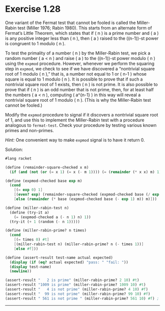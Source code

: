 # Exercise 1.28

One variant of the Fermat test that cannot be fooled is called the Miller-Rabin test (Miller 1976; Rabin 1980). This starts from an alternate form of Fermat’s Little Theorem, which states that if \( n \) is a prime number and \( a \) is any positive integer less than \( n \), then \( a \) raised to the \((n-1)\)-st power is congruent to 1 modulo \( n \).

To test the primality of a number \( n \) by the Miller-Rabin test, we pick a random number \( a < n \) and raise \( a \) to the \((n-1)\)-st power modulo \( n \) using the `expmod` procedure. However, whenever we perform the squaring step in `expmod`, we check to see if we have discovered a “nontrivial square root of 1 modulo \( n \),” that is, a number not equal to 1 or \( n-1 \) whose square is equal to 1 modulo \( n \). It is possible to prove that if such a nontrivial square root of 1 exists, then \( n \) is not prime. It is also possible to prove that if \( n \) is an odd number that is not prime, then, for at least half the numbers \( a < n \), computing \( a^{n-1} \) in this way will reveal a nontrivial square root of 1 modulo \( n \). (This is why the Miller-Rabin test cannot be fooled.)

Modify the `expmod` procedure to signal if it discovers a nontrivial square root of 1, and use this to implement the Miller-Rabin test with a procedure analogous to `fermat-test`. Check your procedure by testing various known primes and non-primes.

*Hint:* One convenient way to make `expmod` signal is to have it return 0.

Solution:

```scheme
#lang racket

(define (remainder-square-checked x m)
  (if (and (not (or (= x 1) (= x (- m 1)))) (= (remainder (* x x) m) 1)) 0 (remainder (* x x) m)))

(define (expmod-checked base exp m)
  (cond
    [(= exp 0) 1]
    [(even? exp) (remainder-square-checked (expmod-checked base (/ exp 2) m) m)]
    [else (remainder (* base (expmod-checked base (- exp 1) m)) m)]))

(define (miller-rabin-test n)
  (define (try-it a)
    (= (expmod-checked a (- n 1) n) 1))
  (try-it (+ 1 (random (- n 1)))))

(define (miller-rabin-prime? n times)
  (cond
    [(= times 0) #t]
    [(miller-rabin-test n) (miller-rabin-prime? n (- times 1))]
    [else #f]))

(define (assert-result test-name actual expected)
  (display (if (eq? actual expected) "pass: " "fail: "))
  (display test-name)
  (newline))

(assert-result "   2 is prime" (miller-rabin-prime? 2 10) #t)
(assert-result "1009 is prime" (miller-rabin-prime? 1009 10) #t)
(assert-result "   4 is not prime" (miller-rabin-prime? 4 10) #f)
(assert-result "  99 is not prime" (miller-rabin-prime? 99 10) #f)
(assert-result " 561 is not prime " (miller-rabin-prime? 561 10) #f) ; (Carmichael number)
```
---